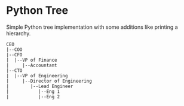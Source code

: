 Python Tree
===========

Simple Python tree implementation with some additions like printing a hierarchy.


```
CEO
|--COO
|--CFO
|  |--VP of Finance
|     |--Accountant
|--CTO
|  |--VP of Engineering
|     |--Director of Engineering
|        |--Lead Engineer
|           |--Eng 1
|           |--Eng 2
```
